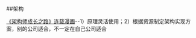 ##架构

[《架构师成长之路》连载漫画](http://www.jianshu.com/notebooks/2949459/latest)--1）原理灵活使用；2）根据资源制定架构实现方案，别的公司适合，不一定在自己公司适合

